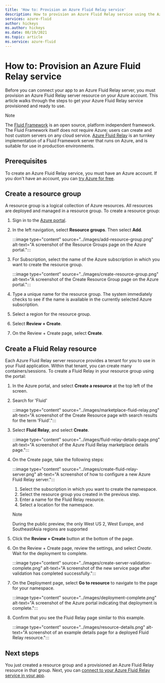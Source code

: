 ```yaml
---
title: 'How to: Provision an Azure Fluid Relay service'
description: How to provision an Azure Fluid Relay service using the Azure portal
services: azure-fluid
author: hickeys
ms.author: hickeys
ms.date: 08/19/2021
ms.topic: article
ms.service: azure-fluid
---
```


# How to: Provision an Azure Fluid Relay service

Before you can connect your app to an Azure Fluid Relay server, you must provision an Azure Fluid Relay server resource on your Azure account. This article walks through the steps to get your Azure Fluid Relay service provisioned and ready to use. 

> [!NOTE]
> The [Fluid Framework](https://fluidframework.com/) is an open source, platform independent framework. The Fluid Framework itself does not require Azure; users can create and host custom servers on any cloud service. [Azure Fluid Relay](../overview/overview.md) is an turnkey implementation of a Fluid Framework server that runs on Azure, and is suitable for use in production environments.

## Prerequisites

To create an Azure Fluid Relay service, you must have an Azure account. If you don't have an account, you can [try Azure for free](https://azure.com/free).

## Create a resource group
A resource group is a logical collection of Azure resources. All resources are deployed and managed in a resource group. To create a resource group:

1. Sign in to the [Azure portal](https://portal.azure.com/).
2. In the left navigation, select **Resource groups**. Then select **Add**.

    :::image type="content" source="../images/add-resource-group.png" alt-text="A screenshot of the Resource Groups page on the Azure portal.":::

3. For Subscription, select the name of the Azure subscription in which you want to create the resource group.

    :::image type="content" source="../images/create-resource-group.png" alt-text="A screenshot of the Create Resource Group page on the Azure portal.":::

1. Type a unique name for the resource group. The system immediately checks to see if the name is available in the currently selected Azure subscription.
1. Select a region for the resource group.
1. Select **Review + Create**.
1. On the Review + Create page, select **Create**.

## Create a Fluid Relay resource
Each Azure Fluid Relay server resource provides a tenant for you to use in your Fluid application. Within that tenant, you can create many containers/sessions. To create a Fluid Relay in your resource group using the portal:

1. In the Azure portal, and select **Create a resource** at the top left of the screen.
2. Search for 'Fluid'
 
    :::image type="content" source="../images/marketplace-fluid-relay.png" alt-text="A screenshot of the Create Resource page with search results for the term 'Fluid'.":::

3. Select **Fluid Relay**, and select **Create**.
 
    :::image type="content" source="../images/fluid-relay-details-page.png" alt-text="A screenshot of the Azure Fluid Relay marketplace details page.":::

4. On the Create page, take the following steps:

    :::image type="content" source="../images/create-fluid-relay-server.png" alt-text="A screenshot of how to configure a new Azure Fluid Relay server.":::

    1. Select the subscription in which you want to create the namespace.
    2. Select the resource group you created in the previous step.
    3. Enter a name for the Fluid Relay resource.
    4. Select a location for the namespace.
    
    > [!NOTE]
    > During the public preview, the only West US 2, West Europe, and SoutheastAsia regions are supported

5. Click the **Review + Create** button at the bottom of the page.

6. On the Review + Create page, review the settings, and select *Create*. Wait for the deployment to complete.

    :::image type="content" source="../images/create-server-validation-complete.png" alt-text="A screenshot of the new service page after validation has completed successfully.":::

7. On the Deployment page, select **Go to resource** to navigate to the page for your namespace.

    :::image type="content" source="../images/deployment-complete.png" alt-text="A screenshot of the Azure portal indicating that deployment is complete.":::

8. Confirm that you see the Fluid Relay page similar to this example.

    :::image type="content" source="../images/resource-details.png" alt-text="A screenshot of an example details page for a deployed Fluid Relay resource.":::

## Next steps
You just created a resource group and a provisioned an Azure Fluid Relay resource in that group. Next, you can [connect to your Azure Fluid Relay service in your app](../quickstarts/quickstart-dice-roll.md).
